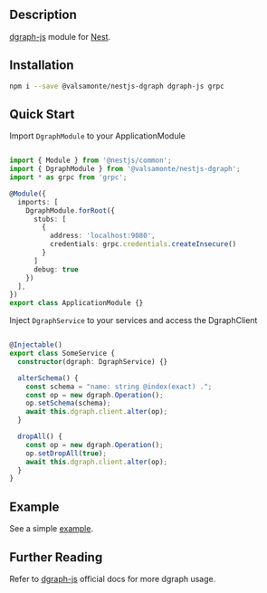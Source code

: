 ## Description

[dgraph-js](https://github.com/dgraph-io/dgraph-js) module for [Nest](https://github.com/nestjs/nest).

## Installation

```bash
npm i --save @valsamonte/nestjs-dgraph dgraph-js grpc
```

## Quick Start

Import `DgraphModule` to your ApplicationModule

```typescript

import { Module } from '@nestjs/common';
import { DgraphModule } from '@valsamonte/nestjs-dgraph';
import * as grpc from 'grpc';

@Module({
  imports: [
    DgraphModule.forRoot({
      stubs: [
        {
          address: 'localhost:9080',
          credentials: grpc.credentials.createInsecure()
        }
      ]
      debug: true
    })
  ],
})
export class ApplicationModule {}

```

Inject `DgraphService` to your services and access the DgraphClient

```typescript

@Injectable()
export class SomeService {
  constructor(dgraph: DgraphService) {}

  alterSchema() {
    const schema = "name: string @index(exact) .";
    const op = new dgraph.Operation();
    op.setSchema(schema);
    await this.dgraph.client.alter(op);
  }

  dropAll() {
    const op = new dgraph.Operation();
    op.setDropAll(true);
    await this.dgraph.client.alter(op);
  }
}

```

## Example

See a simple [example](https://github.com/val-samonte/nestjs-dgraph-example).

## Further Reading

Refer to [dgraph-js](https://github.com/dgraph-io/dgraph-js) official docs for more dgraph usage.

